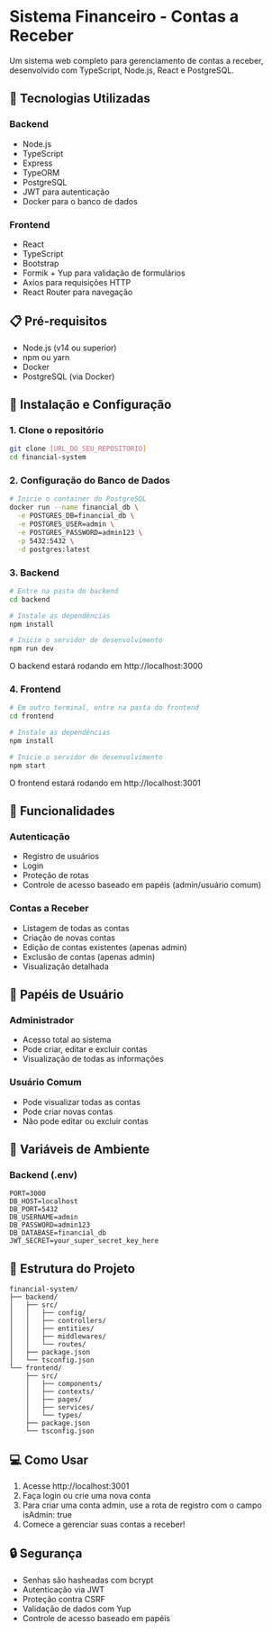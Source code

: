 # Sistema Financeiro - Contas a Receber

Um sistema web completo para gerenciamento de contas a receber, desenvolvido com TypeScript, Node.js, React e PostgreSQL.

## 🚀 Tecnologias Utilizadas

### Backend

- Node.js
- TypeScript
- Express
- TypeORM
- PostgreSQL
- JWT para autenticação
- Docker para o banco de dados

### Frontend

- React
- TypeScript
- Bootstrap
- Formik + Yup para validação de formulários
- Axios para requisições HTTP
- React Router para navegação

## 📋 Pré-requisitos

- Node.js (v14 ou superior)
- npm ou yarn
- Docker
- PostgreSQL (via Docker)

## 🔧 Instalação e Configuração

### 1. Clone o repositório

```bash
git clone [URL_DO_SEU_REPOSITORIO]
cd financial-system
```

### 2. Configuração do Banco de Dados

```bash
# Inicie o container do PostgreSQL
docker run --name financial_db \
  -e POSTGRES_DB=financial_db \
  -e POSTGRES_USER=admin \
  -e POSTGRES_PASSWORD=admin123 \
  -p 5432:5432 \
  -d postgres:latest
```

### 3. Backend

```bash
# Entre na pasta do backend
cd backend

# Instale as dependências
npm install

# Inicie o servidor de desenvolvimento
npm run dev
```

O backend estará rodando em http://localhost:3000

### 4. Frontend

```bash
# Em outro terminal, entre na pasta do frontend
cd frontend

# Instale as dependências
npm install

# Inicie o servidor de desenvolvimento
npm start
```

O frontend estará rodando em http://localhost:3001

## 🌟 Funcionalidades

### Autenticação

- Registro de usuários
- Login
- Proteção de rotas
- Controle de acesso baseado em papéis (admin/usuário comum)

### Contas a Receber

- Listagem de todas as contas
- Criação de novas contas
- Edição de contas existentes (apenas admin)
- Exclusão de contas (apenas admin)
- Visualização detalhada

## 👥 Papéis de Usuário

### Administrador

- Acesso total ao sistema
- Pode criar, editar e excluir contas
- Visualização de todas as informações

### Usuário Comum

- Pode visualizar todas as contas
- Pode criar novas contas
- Não pode editar ou excluir contas

## 🔐 Variáveis de Ambiente

### Backend (.env)

```env
PORT=3000
DB_HOST=localhost
DB_PORT=5432
DB_USERNAME=admin
DB_PASSWORD=admin123
DB_DATABASE=financial_db
JWT_SECRET=your_super_secret_key_here
```

## 📁 Estrutura do Projeto

```
financial-system/
├── backend/
│   ├── src/
│   │   ├── config/
│   │   ├── controllers/
│   │   ├── entities/
│   │   ├── middlewares/
│   │   └── routes/
│   ├── package.json
│   └── tsconfig.json
└── frontend/
    ├── src/
    │   ├── components/
    │   ├── contexts/
    │   ├── pages/
    │   ├── services/
    │   └── types/
    ├── package.json
    └── tsconfig.json
```

## 💻 Como Usar

1. Acesse http://localhost:3001
2. Faça login ou crie uma nova conta
3. Para criar uma conta admin, use a rota de registro com o campo isAdmin: true
4. Comece a gerenciar suas contas a receber!

## 🔒 Segurança

- Senhas são hasheadas com bcrypt
- Autenticação via JWT
- Proteção contra CSRF
- Validação de dados com Yup
- Controle de acesso baseado em papéis

